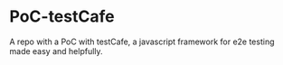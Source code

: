 # PoC-testCafe
A repo with a PoC with testCafe, a javascript framework for e2e testing made easy and helpfully.
